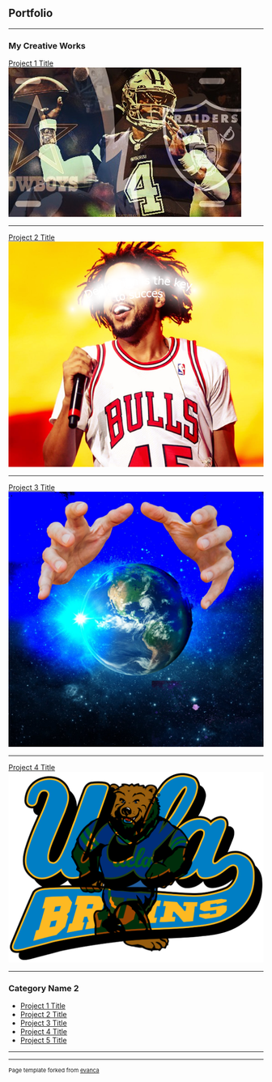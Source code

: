 ## Portfolio

---

### My Creative Works

[Project 1 Title](/sample_page)
<img src="images/ripeffect2.jpeg?raw=true"/>

---
[Project 2 Title](/pdf/sample_presentation.pdf)
<img src="images/ripndip.png?raw=true"/>

---
[Project 3 Title](http://example.com/)
<img src="images/eath.jpg?raw=true"/>

---
[Project 4 Title](http://example.com/)
<img src="images/ucla.png?raw=true"/>

---
### Category Name 2

- [Project 1 Title](http://example.com/)
- [Project 2 Title](http://example.com/)
- [Project 3 Title](http://example.com/)
- [Project 4 Title](http://example.com/)
- [Project 5 Title](http://example.com/)

---




---
<p style="font-size:11px">Page template forked from <a href="https://github.com/evanca/quick-portfolio">evanca</a></p>
<!-- Remove above link if you don't want to attibute -->
